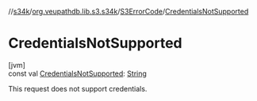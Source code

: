 //[s34k](../../../index.md)/[org.veupathdb.lib.s3.s34k](../index.md)/[S3ErrorCode](index.md)/[CredentialsNotSupported](-credentials-not-supported.md)

# CredentialsNotSupported

[jvm]\
const val [CredentialsNotSupported](-credentials-not-supported.md): [String](https://kotlinlang.org/api/latest/jvm/stdlib/kotlin/-string/index.html)

This request does not support credentials.
